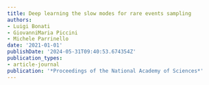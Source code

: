 ```yaml
---
title: Deep learning the slow modes for rare events sampling
authors:
- Luigi Bonati
- GiovanniMaria Piccini
- Michele Parrinello
date: '2021-01-01'
publishDate: '2024-05-31T09:40:53.674354Z'
publication_types:
- article-journal
publication: '*Proceedings of the National Academy of Sciences*'
---
```

